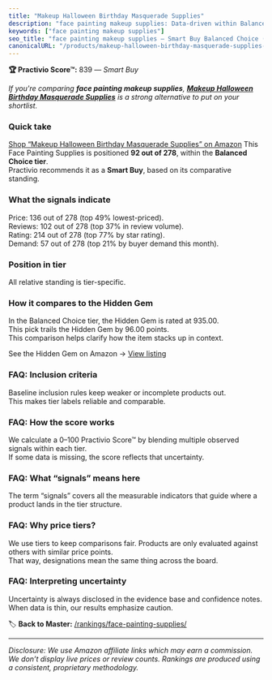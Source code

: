 ```yaml
---
title: "Makeup Halloween Birthday Masquerade Supplies"
description: "face painting makeup supplies: Data-driven within Balanced Choice ranking using the Practivio Score™. Positioned by quality, value, demand, findability, moment…"
keywords: ["face painting makeup supplies"]
seo_title: "face painting makeup supplies — Smart Buy Balanced Choice (2025)"
canonicalURL: "/products/makeup-halloween-birthday-masquerade-supplies-B0CDRCW9ZN/"
---
```


**🏆 Practivio Score™:** 839 — _Smart Buy_


*If you're comparing **face painting makeup supplies**, **[Makeup Halloween Birthday Masquerade Supplies](https://www.amazon.com/dp/B0CDRCW9ZN?tag=practivio-20)** is a strong alternative to put on your shortlist.*
### Quick take
[Shop “Makeup Halloween Birthday Masquerade Supplies” on Amazon](https://www.amazon.com/dp/B0CDRCW9ZN?tag=practivio-20)
This Face Painting Supplies is positioned **92 out of 278**, within the **Balanced Choice tier**.  
Practivio recommends it as a **Smart Buy**, based on its comparative standing.

### What the signals indicate
Price: 136 out of 278 (top 49% lowest-priced).  
Reviews: 102 out of 278 (top 37% in review volume).  
Rating: 214 out of 278 (top 77% by star rating).  
Demand: 57 out of 278 (top 21% by buyer demand this month).

### Position in tier
All relative standing is tier-specific.

### How it compares to the Hidden Gem
In the Balanced Choice tier, the Hidden Gem is rated at 935.00.  
This pick trails the Hidden Gem by 96.00 points.  
This comparison helps clarify how the item stacks up in context.  

See the Hidden Gem on Amazon → [View listing](https://www.amazon.com/dp/B07W1X7SS8?tag=practivio-20)

### FAQ: Inclusion criteria
Baseline inclusion rules keep weaker or incomplete products out.  
This makes tier labels reliable and comparable.

### FAQ: How the score works
We calculate a 0–100 Practivio Score™ by blending multiple observed signals within each tier.  
If some data is missing, the score reflects that uncertainty.

### FAQ: What “signals” means here
The term “signals” covers all the measurable indicators that guide where a product lands in the tier structure.

### FAQ: Why price tiers?
We use tiers to keep comparisons fair. Products are only evaluated against others with similar price points.  
That way, designations mean the same thing across the board.

### FAQ: Interpreting uncertainty
Uncertainty is always disclosed in the evidence base and confidence notes.  
When data is thin, our results emphasize caution.


🏷️ **Back to Master:** [/rankings/face-painting-supplies/](/rankings/face-painting-supplies/)

---
_Disclosure: We use Amazon affiliate links which may earn a commission. We don’t display live prices or review counts. Rankings are produced using a consistent, proprietary methodology._
